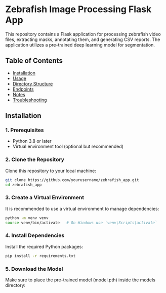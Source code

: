 # Zebrafish Image Processing Flask App

This repository contains a Flask application for processing zebrafish video files, extracting masks, annotating them, and generating CSV reports. The application utilizes a pre-trained deep learning model for segmentation.

## Table of Contents

- [Installation](#installation)
- [Usage](#usage)
- [Directory Structure](#directory-structure)
- [Endpoints](#endpoints)
- [Notes](#notes)
- [Troubleshooting](#troubleshooting)

## Installation

### 1. Prerequisites

- Python 3.8 or later
- Virtual environment tool (optional but recommended)

### 2. Clone the Repository

Clone this repository to your local machine:

```bash
git clone https://github.com/yourusername/zebrafish_app.git
cd zebrafish_app
```

### 3. Create a Virtual Environment
It is recommended to use a virtual environment to manage dependencies:
```bash
python -m venv venv
source venv/bin/activate   # On Windows use `venv\Scripts\activate`
```

### 4. Install Dependencies
Install the required Python packages:
```bash
pip install -r requirements.txt
```

### 5. Download the Model
Make sure to place the pre-trained model (model.pth) inside the models directory:
